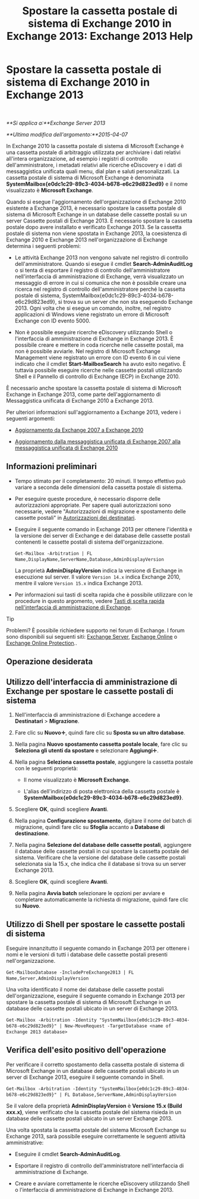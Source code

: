 ﻿---
title: 'Spostare la cassetta postale di sistema di Exchange 2010 in Exchange 2013: Exchange 2013 Help'
TOCTitle: Spostare la cassetta postale di sistema di Exchange 2010 in Exchange 2013
ms:assetid: a3b03c4e-0bc7-41a2-885c-e9cac37566c8
ms:mtpsurl: https://technet.microsoft.com/it-it/library/Dn249849(v=EXCHG.150)
ms:contentKeyID: 54915151
ms.date: 01/04/2018
mtps_version: v=EXCHG.150
ms.translationtype: HT
---

# Spostare la cassetta postale di sistema di Exchange 2010 in Exchange 2013

 

_**Si applica a:**Exchange Server 2013_

_**Ultima modifica dell'argomento:**2015-04-07_

In Exchange 2010 la cassetta postale di sistema di Microsoft Exchange è una cassetta postale di arbitraggio utilizzata per archiviare i dati relativi all'intera organizzazione, ad esempio i registri di controllo dell'amministratore, i metadati relativi alle ricerche eDiscovery e i dati di messaggistica unificata quali menu, dial plan e saluti personalizzati. La cassetta postale di sistema di Microsoft Exchange è denominata **SystemMailbox{e0dc1c29-89c3-4034-b678-e6c29d823ed9}** e il nome visualizzato è **Microsoft Exchange**.

Quando si esegue l'aggiornamento dell'organizzazione di Exchange 2010 esistente a Exchange 2013, è necessario spostare la cassetta postale di sistema di Microsoft Exchange in un database delle cassette postali su un server Cassette postali di Exchange 2013. È necessario spostare la cassetta postale dopo avere installato e verificato Exchange 2013. Se la cassetta postale di sistema non viene spostata in Exchange 2013, la coesistenza di Exchange 2010 e Exchange 2013 nell'organizzazione di Exchange determina i seguenti problemi:

  - Le attività Exchange 2013 non vengono salvate nel registro di controllo dell'amministratore. Quando si esegue il cmdlet **Search-AdminAuditLog** o si tenta di esportare il registro di controllo dell'amministratore nell'interfaccia di amministrazione di Exchange, verrà visualizzato un messaggio di errore in cui si comunica che non è possibile creare una ricerca nel registro di controllo dell'amministratore perché la cassetta postale di sistema, SystemMailbox{e0dc1c29-89c3-4034-b678-e6c29d823ed9}, si trova su un server che non sta eseguendo Exchange 2013. Ogni volta che si esegue un comando, inoltre, nel registro applicazioni di Windows viene registrato un errore di Microsoft Exchange con ID evento 5000.

  - Non è possibile eseguire ricerche eDiscovery utilizzando Shell o l'interfaccia di amministrazione di Exchange in Exchange 2013. È possibile creare e mettere in coda ricerche nelle cassette postali, ma non è possibile avviarle. Nel registro di Microsoft Exchange Management viene registrato un errore con ID evento 6 in cui viene indicato che il cmdlet **Start-MailboxSearch** ha avuto esito negativo. È tuttavia possibile eseguire ricerche nelle cassette postali utilizzando Shell e il Pannello di controllo di Exchange (ECP) in Exchange 2010.

È necessario anche spostare la cassetta postale di sistema di Microsoft Exchange in Exchange 2013, come parte dell'aggiornamento di Messaggistica unificata di Exchange 2010 a Exchange 2013.

Per ulteriori informazioni sull'aggiornamento a Exchange 2013, vedere i seguenti argomenti:

  - [Aggiornamento da Exchange 2007 a Exchange 2010](upgrade-from-exchange-2010-to-exchange-2013-exchange-2013-help.md)

  - [Aggiornamento dalla messaggistica unificata di Exchange 2007 alla messaggistica unificata di Exchange 2010](upgrade-exchange-2010-um-to-exchange-2013-um-exchange-2013-help.md)

## Informazioni preliminari

  - Tempo stimato per il completamento: 20 minuti. Il tempo effettivo può variare a seconda delle dimensioni della cassetta postale di sistema.

  - Per eseguire queste procedure, è necessario disporre delle autorizzazioni appropriate. Per sapere quali autorizzazioni sono necessarie, vedere "Autorizzazioni di migrazione e spostamento delle cassette postali" in [Autorizzazioni dei destinatari](recipients-permissions-exchange-2013-help.md).

  - Eseguire il seguente comando in Exchange 2013 per ottenere l'identità e la versione dei server di Exchange e dei database delle cassette postali contenenti le cassette postali di sistema dell'organizzazione.
    
        Get-Mailbox -Arbitration | FL Name,DisplayName,ServerName,Database,AdminDisplayVersion
    
    La proprietà **AdminDisplayVersion** indica la versione di Exchange in esecuzione sul server. Il valore `Version 14.x` indica Exchange 2010, mentre il valore `Version 15.x` indica Exchange 2013.

  - Per informazioni sui tasti di scelta rapida che è possibile utilizzare con le procedure in questo argomento, vedere [Tasti di scelta rapida nell'interfaccia di amministrazione di Exchange](keyboard-shortcuts-in-the-exchange-admin-center-exchange-online-protection-help.md).


> [!TIP]
> Problemi? È possibile richiedere supporto nei forum di Exchange. I forum sono disponibili sui seguenti siti: <A href="https://go.microsoft.com/fwlink/p/?linkid=60612">Exchange Server</A>, <A href="https://go.microsoft.com/fwlink/p/?linkid=267542">Exchange Online</A> o <A href="https://go.microsoft.com/fwlink/p/?linkid=285351">Exchange Online Protection</A>..



## Operazione desiderata

## Utilizzo dell'interfaccia di amministrazione di Exchange per spostare le cassette postali di sistema

1.  Nell'interfaccia di amministrazione di Exchange accedere a **Destinatari** \> **Migrazione**.

2.  Fare clic su **Nuovo**![Icona Aggiungi](images/JJ218640.c1e75329-d6d7-4073-a27d-498590bbb558(EXCHG.150).gif "Icona Aggiungi"), quindi fare clic su **Sposta su un altro database**.

3.  Nella pagina **Nuovo spostamento cassetta postale locale**, fare clic su **Seleziona gli utenti da spostare** e selezionare **Aggiungi**![Icona Aggiungi](images/JJ218640.c1e75329-d6d7-4073-a27d-498590bbb558(EXCHG.150).gif "Icona Aggiungi").

4.  Nella pagina **Seleziona cassetta postale**, aggiungere la cassetta postale con le seguenti proprietà:
    
      - Il nome visualizzato è **Microsoft Exchange**.
    
      - L'alias dell'indirizzo di posta elettronica della cassetta postale è **SystemMailbox{e0dc1c29-89c3-4034-b678-e6c29d823ed9}**.

5.  Scegliere **OK**, quindi scegliere **Avanti**.

6.  Nella pagina **Configurazione spostamento**, digitare il nome del batch di migrazione, quindi fare clic su **Sfoglia** accanto a **Database di destinazione**.

7.  Nella pagina **Selezione del database delle cassette postali**, aggiungere il database delle cassette postali in cui spostare la cassetta postale del sistema. Verificare che la versione del database delle cassette postali selezionata sia la 15.x, che indica che il database si trova su un server Exchange 2013.

8.  Scegliere **OK**, quindi scegliere **Avanti**.

9.  Nella pagina **Avvia batch** selezionare le opzioni per avviare e completare automaticamente la richiesta di migrazione, quindi fare clic su **Nuovo**.

## Utilizzo di Shell per spostare le cassette postali di sistema

Eseguire innanzitutto il seguente comando in Exchange 2013 per ottenere i nomi e le versioni di tutti i database delle cassette postali presenti nell'organizzazione.

    Get-MailboxDatabase -IncludePreExchange2013 | FL Name,Server,AdminDisplayVersion

Una volta identificato il nome dei database delle cassette postali dell'organizzazione, eseguire il seguente comando in Exchange 2013 per spostare la cassetta postale di sistema di Microsoft Exchange in un database delle cassette postali ubicato in un server di Exchange 2013.

    Get-Mailbox -Arbitration -Identity "SystemMailbox{e0dc1c29-89c3-4034-b678-e6c29d823ed9}" | New-MoveRequest -TargetDatabase <name of Exchange 2013 database>

## Verifica dell'esito positivo dell'operazione

Per verificare il corretto spostamento della cassetta postale di sistema di Microsoft Exchange in un database delle cassette postali ubicato in un server di Exchange 2013, eseguire il seguente comando in Shell.

    Get-Mailbox -Arbitration -Identity "SystemMailbox{e0dc1c29-89c3-4034-b678-e6c29d823ed9}" | FL Database,ServerName,AdminDisplayVersion

Se il valore della proprietà **AdminDisplayVersion** è **Versione 15.x (Build xxx.x)**, viene verificato che la cassetta postale del sistema risieda in un database delle cassette postali ubicato in un server Exchange 2013.

Una volta spostata la cassetta postale del sistema Microsoft Exchange su Exchange 2013, sarà possibile eseguire correttamente le seguenti attività amministrative:

  - Eseguire il cmdlet **Search-AdminAuditLog**.

  - Esportare il registro di controllo dell'amministratore nell'interfaccia di amministrazione di Exchange.

  - Creare e avviare correttamente le ricerche eDiscovery utilizzando Shell o l'interfaccia di amministrazione di Exchange in Exchange 2013.

